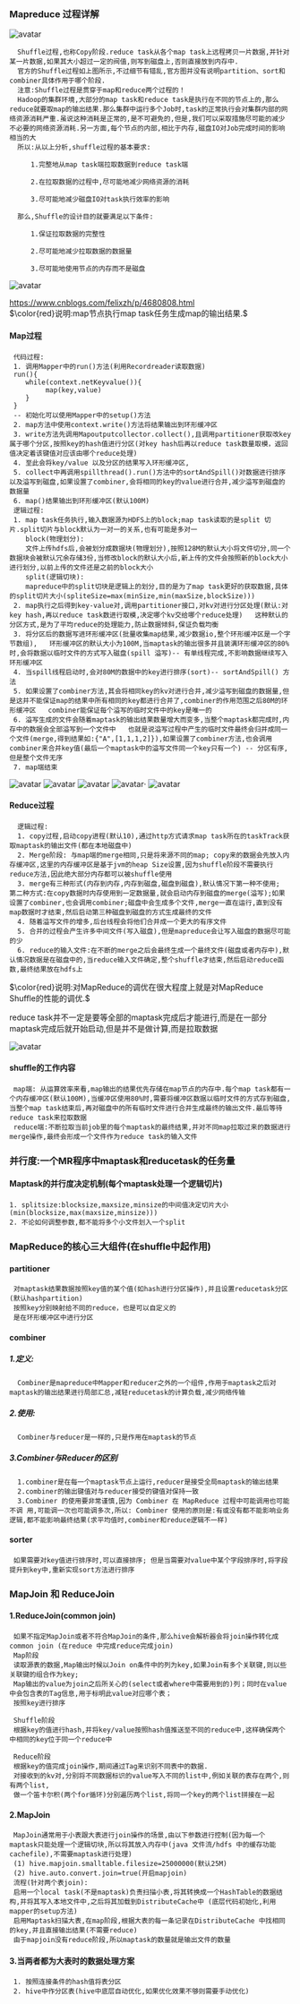 
### Mapreduce 过程详解
![avatar](./官方过程.jpg)

      Shuffle过程,也称Copy阶段.reduce task从各个map task上远程拷贝一片数据,并针对某一片数据,如果其大小超过一定的阀值,则写到磁盘上,否则直接放到内存中.
      官方的Shuffle过程如上图所示,不过细节有错乱,官方图并没有说明partition、sort和combiner具体作用于哪个阶段.
      注意:Shuffle过程是贯穿于map和reduce两个过程的！
      Hadoop的集群环境,大部分的map task和reduce task是执行在不同的节点上的,那么reduce就要取map的输出结果.那么集群中运行多个Job时,task的正常执行会对集群内部的网络资源消耗严重.虽说这种消耗是正常的,是不可避免的,但是,我们可以采取措施尽可能的减少不必要的网络资源消耗.另一方面,每个节点的内部,相比于内存,磁盘IO对Job完成时间的影响相当的大
      所以:从以上分析,shuffle过程的基本要求:

      　　1.完整地从map task端拉取数据到reduce task端

      　　2.在拉取数据的过程中,尽可能地减少网络资源的消耗

      　　3.尽可能地减少磁盘IO对task执行效率的影响

      那么,Shuffle的设计目的就要满足以下条件:

      　　1.保证拉取数据的完整性

      　　2.尽可能地减少拉取数据的数据量

      　　3.尽可能地使用节点的内存而不是磁盘
![avatar](./map过程.jpg)

https://www.cnblogs.com/felixzh/p/4680808.html  
$\color{red}说明:map节点执行map task任务生成map的输出结果.$

#### Map过程
     代码过程:
     1. 调用Mapper中的run()方法(利用Recordreader读取数据)
     run(){
        while(context.netKeyvalue()){
             map(key,value)
        } 
     }
     -- 初始化可以使用Mapper中的setup()方法
     2. map方法中使用context.write()方法将结果输出到环形缓冲区
     3. write方法先调用Mapoutputcollector.collect(),且调用partitioner获取改key属于哪个分区,按照key的hash值进行分区(对key hash后再以reduce task数量取模，返回值决定着该键值对应该由哪个reduce处理)
     4. 至此会将key/value 以及分区的结果写入环形缓冲区,
     5. collect中再调用spillthread().run()方法中的sortAndSpill()对数据进行排序以及溢写到磁盘,如果设置了combiner,会将相同的key的value进行合并,减少溢写到磁盘的数据量
     6. map()结果输出到环形缓冲区(默认100M)
     逻辑过程:
     1. map task任务执行,输入数据源为HDFS上的block;map task读取的是split 切片.split切片与block默认为一对一的关系,也有可能是多对一
        block(物理划分):
        文件上传hdfs后,会被划分成数据块(物理划分),按照128M的默认大小将文件切分,同一个数据块会被默认冗余存储3份,当修改block的默认大小后,新上传的文件会按照新的block大小进行划分,以前上传的文件还是之前的block大小
        split(逻辑切块):
        mapreduce中的split切块是逻辑上的划分,目的是为了map task更好的获取数据,具体的split切片大小(spliteSize=max(minSize,min(maxSize,blockSize)))
     2. map执行之后得到key-value对,调用partitioner接口,对kv对进行分区处理(默认:对key hash,再以reduce task数进行取模,决定哪个kv交给哪个reduce处理)   这种默认的分区方式,是为了平均reduce的处理能力,防止数据倾斜,保证负载均衡
     3. 将分区后的数据写进环形缓冲区(批量收集map结果,减少数据io,整个环形缓冲区是一个字节数组),   环形缓冲区的默认大小为100M,当maptask的输出很多并且装满环形缓冲区的80%时,会将数据以临时文件的方式写入磁盘(spill 溢写)-- 有单线程完成,不影响数据继续写入环形缓冲区
     4. 当spill线程启动时,会对80M的数据中的key进行排序(sort)-- sortAndSpill() 方法
     5. 如果设置了combiner方法,其会将相同key的kv对进行合并,减少溢写到磁盘的数据量,但是这并不能保证map的结果中所有相同的key都进行合并了,combiner的作用范围之后80M的环形缓冲区   combiner能保证每个溢写的临时文件中的key是唯一的
     6. 溢写生成的文件会随着maptask的输出结果数量增大而变多,当整个maptask都完成时,内存中的数据会全部溢写到一个文件中   也就是说溢写过程中产生的临时文件最终会归并成同一个文件(merge,得到结果如:{"A",[1,1,1,2]}),如果设置了combiner方法,也会调用combiner来合并key值(最后一个maptask中的溢写文件同一个key只有一个) -- 分区有序,但是整个文件无序
     7. map端结束          
![avatar](./Mapper中的方法.png)
![avatar](./map方法.png)
![avatar](./map中write方法.png)
![avatar](./map中write方法2.png)·
![avatar](./map中write方法调用partition.png)

 #### Reduce过程 
      逻辑过程:
      1. copy过程,启动copy进程(默认10),通过http方式请求map task所在的taskTrack获取maptask的输出文件(都在本地磁盘中)
      2. Merge阶段: 与map端的merge相同,只是将来源不同的map; copy来的数据会先放入内存缓冲区,这里的内存缓冲区是基于jvm的heap Size设置,因为shuffle阶段不需要执行reduce方法,因此绝大部分内存都可以被shuffle使用
      3. merge有三种形式(内存到内存,内存到磁盘,磁盘到磁盘),默认情况下第一种不使用;   第二种方式:在copy数据时内存使用到一定数据量,就会启动内存到磁盘的merge(溢写);如果设置了combiner,也会调用combiner;磁盘中会生成多个文件,merge一直在运行,直到没有map数据时才结束,然后启动第三种磁盘到磁盘的方式生成最终的文件
      4. 随着溢写文件的增多,后台线程会将他们合并成一个更大的有序文件
      5. 合并的过程会产生许多中间文件(写入磁盘),但是mapreduce会让写入磁盘的数据尽可能的少
      6. reduce的输入文件:在不断的merge之后会最终生成一个最终文件(磁盘或者内存中),默认情况数据是在磁盘中的,当reduce输入文件确定,整个shuffle才结束,然后启动reduce函数,最终结果放在hdfs上
   
$\color{red}说明:对MapReduce的调优在很大程度上就是对MapReduce Shuffle的性能的调优.$

reduce task并不一定是要等全部的maptask完成后才能进行,而是在一部分maptask完成后就开始启动,但是并不是做计算,而是拉取数据

 ![avatar](./reduce过程.jpg)

#### shuffle的工作内容
     map端: 从运算效率来看,map输出的结果优先存储在map节点的内存中.每个map task都有一个内存缓冲区(默认100M),当缓冲区使用80%时,需要将缓冲区数据以临时文件的方式存到磁盘,当整个map task结束后,再对磁盘中的所有临时文件进行合并生成最终的输出文件.最后等待reduce task来拉取数据
     reduce端:不断拉取当前job里的每个maptask的最终结果,并对不同map拉取过来的数据进行merge操作,最终会形成一个文件作为reduce task的输入文件

      

### 并行度:一个MR程序中maptask和reducetask的任务量
#### Maptask的并行度决定机制(每个maptask处理一个逻辑切片)
    1. splitsize:blocksize,maxsize,minsize的中间值决定切片大小(min(blocksize,max(maxsize,minsize)))
    2. 不论如何调整参数,都不能将多个小文件划入一个split

### MapReduce的核心三大组件(在shuffle中起作用)
#### partitioner
     对maptask结果数据按照key值的某个值(如hash进行分区操作),并且设置reducetask分区(默认hashpartition)
     按照key分别映射给不同的reduce，也是可以自定义的
     是在环形缓冲区中进行分区
#### combiner
##### 1.定义:
      Combiner是mapreduce中Mapper和reducer之外的一个组件,作用于maptask之后对maptask的输出结果进行局部汇总,减轻reducetask的计算负载,减少网络传输
##### 2.使用: 
      Combiner与reducer是一样的,只是作用在maptask的节点
##### 3.Combiner与Reducer的区别
      1.combiner是在每一个maptask节点上运行,reducer是接受全局maptask的输出结果
      2.combiner的输出键值对与reducer接受的键值对保持一致
      3.Combiner 的使用要非常谨慎,因为 Combiner 在 MapReduce 过程中可能调用也可能不调 用,可能调一次也可能调多次,所以: Combiner 使用的原则是:有或没有都不能影响业务 逻辑,都不能影响最终结果(求平均值时,combiner和reduce逻辑不一样)
#### sorter
     如果需要对key值进行排序时,可以直接排序; 但是当需要对value中某个字段排序时,将字段提升到key中,重新实现sort方法进行排序

### MapJoin 和 ReduceJoin 
#### 1.ReduceJoin(common join)
     如果不指定MapJoin或者不符合MapJoin的条件,那么hive会解析器会将join操作转化成common join (在reduce 中完成reduce完成join)
     Map阶段
     读取源表的数据,Map输出时候以Join on条件中的列为key,如果Join有多个关联键,则以些关联键的组合作为key;
     Map输出的value为join之后所关心的(select或者where中需要用到的)列；同时在value中会包含表的Tag信息,用于标明此value对应哪个表；
     按照key进行排序

     Shuffle阶段
     根据key的值进行hash,并将key/value按照hash值推送至不同的reduce中,这样确保两个中相同的key位于同一个reduce中

     Reduce阶段
     根据key的值完成join操作,期间通过Tag来识别不同表中的数据.
     对接收到的kv对,分别将不同数据标识的value写入不同的list中,例如关联的表存在两个,则有两个list,
     做一个笛卡尔积(两个for循环)分别遍历两个list,将同一个key的两个list拼接在一起
#### 2.MapJoin
     MapJoin通常用于小表跟大表进行join操作的场景,由以下参数进行控制(因为每一个maptask只能处理一个逻辑切块,所以将其放入内存中(java 文件流/hdfs 中的缓存功能cachefile),不需要maptask进行处理)
     (1) hive.mapjoin.smalltable.filesize=25000000(默认25M)
     (2) hive.auto.convert.join=true(开启mapjoin)
     流程(针对两个表join):
     启用一个local task(不是maptask)负责扫描小表,将其转换成一个HashTable的数据结构,并将其写入本地文件中,之后将其加载到DistributeCache中 (底层代码初始化,利用mapper的setup方法)
     启用Maptask扫描大表,在map阶段,根据大表的每一条记录在DistributeCache 中找相同的key,并且直接输出结果(不需要reduce)
     由于mapjoin没有reduce阶段,所以maptask的数量就是输出文件的数量
#### 3.当两者都为大表时的数据处理方案
     1. 按照连接条件的hash值将表分区
     2. hive中作分区表(hive中底层自动优化,如果优化效果不够则需要手动优化)